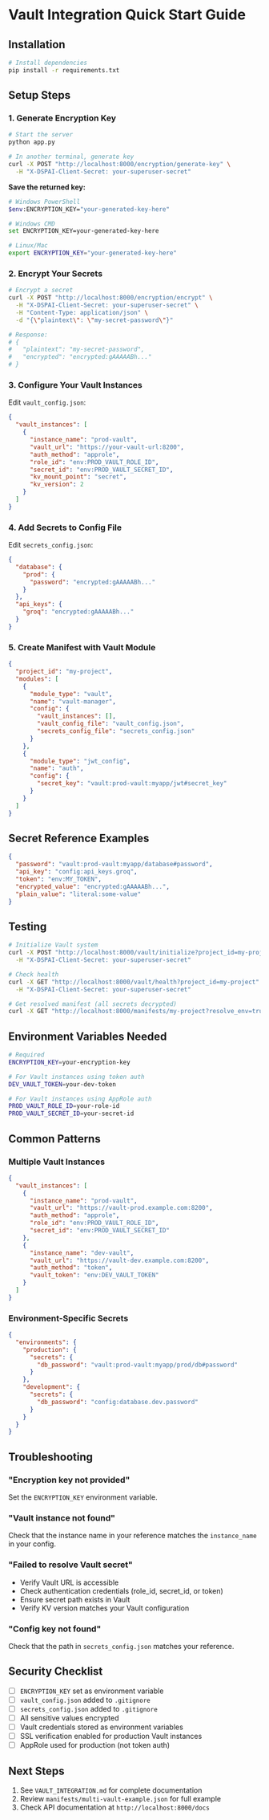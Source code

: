 # Vault Integration Quick Start Guide

## Installation

```bash
# Install dependencies
pip install -r requirements.txt
```

## Setup Steps

### 1. Generate Encryption Key

```bash
# Start the server
python app.py

# In another terminal, generate key
curl -X POST "http://localhost:8000/encryption/generate-key" \
  -H "X-DSPAI-Client-Secret: your-superuser-secret"
```

**Save the returned key:**
```bash
# Windows PowerShell
$env:ENCRYPTION_KEY="your-generated-key-here"

# Windows CMD
set ENCRYPTION_KEY=your-generated-key-here

# Linux/Mac
export ENCRYPTION_KEY="your-generated-key-here"
```

### 2. Encrypt Your Secrets

```bash
# Encrypt a secret
curl -X POST "http://localhost:8000/encryption/encrypt" \
  -H "X-DSPAI-Client-Secret: your-superuser-secret" \
  -H "Content-Type: application/json" \
  -d "{\"plaintext\": \"my-secret-password\"}"

# Response:
# {
#   "plaintext": "my-secret-password",
#   "encrypted": "encrypted:gAAAAABh..."
# }
```

### 3. Configure Your Vault Instances

Edit `vault_config.json`:
```json
{
  "vault_instances": [
    {
      "instance_name": "prod-vault",
      "vault_url": "https://your-vault-url:8200",
      "auth_method": "approle",
      "role_id": "env:PROD_VAULT_ROLE_ID",
      "secret_id": "env:PROD_VAULT_SECRET_ID",
      "kv_mount_point": "secret",
      "kv_version": 2
    }
  ]
}
```

### 4. Add Secrets to Config File

Edit `secrets_config.json`:
```json
{
  "database": {
    "prod": {
      "password": "encrypted:gAAAAABh..."
    }
  },
  "api_keys": {
    "groq": "encrypted:gAAAAABh..."
  }
}
```

### 5. Create Manifest with Vault Module

```json
{
  "project_id": "my-project",
  "modules": [
    {
      "module_type": "vault",
      "name": "vault-manager",
      "config": {
        "vault_instances": [],
        "vault_config_file": "vault_config.json",
        "secrets_config_file": "secrets_config.json"
      }
    },
    {
      "module_type": "jwt_config",
      "name": "auth",
      "config": {
        "secret_key": "vault:prod-vault:myapp/jwt#secret_key"
      }
    }
  ]
}
```

## Secret Reference Examples

```json
{
  "password": "vault:prod-vault:myapp/database#password",
  "api_key": "config:api_keys.groq",
  "token": "env:MY_TOKEN",
  "encrypted_value": "encrypted:gAAAAABh...",
  "plain_value": "literal:some-value"
}
```

## Testing

```bash
# Initialize Vault system
curl -X POST "http://localhost:8000/vault/initialize?project_id=my-project" \
  -H "X-DSPAI-Client-Secret: your-superuser-secret"

# Check health
curl -X GET "http://localhost:8000/vault/health?project_id=my-project" \
  -H "X-DSPAI-Client-Secret: your-superuser-secret"

# Get resolved manifest (all secrets decrypted)
curl -X GET "http://localhost:8000/manifests/my-project?resolve_env=true"
```

## Environment Variables Needed

```bash
# Required
ENCRYPTION_KEY=your-encryption-key

# For Vault instances using token auth
DEV_VAULT_TOKEN=your-dev-token

# For Vault instances using AppRole auth
PROD_VAULT_ROLE_ID=your-role-id
PROD_VAULT_SECRET_ID=your-secret-id
```

## Common Patterns

### Multiple Vault Instances
```json
{
  "vault_instances": [
    {
      "instance_name": "prod-vault",
      "vault_url": "https://vault-prod.example.com:8200",
      "auth_method": "approle",
      "role_id": "env:PROD_VAULT_ROLE_ID",
      "secret_id": "env:PROD_VAULT_SECRET_ID"
    },
    {
      "instance_name": "dev-vault",
      "vault_url": "https://vault-dev.example.com:8200",
      "auth_method": "token",
      "vault_token": "env:DEV_VAULT_TOKEN"
    }
  ]
}
```

### Environment-Specific Secrets
```json
{
  "environments": {
    "production": {
      "secrets": {
        "db_password": "vault:prod-vault:myapp/prod/db#password"
      }
    },
    "development": {
      "secrets": {
        "db_password": "config:database.dev.password"
      }
    }
  }
}
```

## Troubleshooting

### "Encryption key not provided"
Set the `ENCRYPTION_KEY` environment variable.

### "Vault instance not found"
Check that the instance name in your reference matches the `instance_name` in your config.

### "Failed to resolve Vault secret"
- Verify Vault URL is accessible
- Check authentication credentials (role_id, secret_id, or token)
- Ensure secret path exists in Vault
- Verify KV version matches your Vault configuration

### "Config key not found"
Check that the path in `secrets_config.json` matches your reference.

## Security Checklist

- [ ] `ENCRYPTION_KEY` set as environment variable
- [ ] `vault_config.json` added to `.gitignore`
- [ ] `secrets_config.json` added to `.gitignore`
- [ ] All sensitive values encrypted
- [ ] Vault credentials stored as environment variables
- [ ] SSL verification enabled for production Vault instances
- [ ] AppRole used for production (not token auth)

## Next Steps

1. See `VAULT_INTEGRATION.md` for complete documentation
2. Review `manifests/multi-vault-example.json` for full example
3. Check API documentation at `http://localhost:8000/docs`
